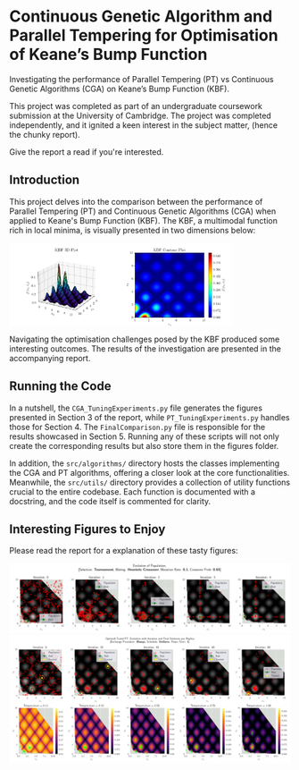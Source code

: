 # Continuous Genetic Algorithm and Parallel Tempering for Optimisation of Keane’s Bump Function
Investigating the performance of Parallel Tempering (PT) vs Continuous Genetic Algorithms (CGA) on Keane’s Bump Function (KBF).

This project was completed as part of an undergraduate coursework submission at the University of Cambridge. The project was completed independently, and it ignited a keen interest in the subject matter, (hence the chunky report). 

Give the report a read if you're interested.

## Introduction
This project delves into the comparison between the performance of Parallel Tempering (PT) and Continuous Genetic Algorithms (CGA) when applied to Keane's Bump Function (KBF). The KBF, a multimodal function rich in local minima, is visually presented in two dimensions below:

<div style="display: flex;">
    <img src="figures/KBF/KBF_surf.png" alt="3D Visualisation of Keane's Bump Function" width="200" height="150">
    <img src="figures/KBF/KBF_contour.png" alt="Contour Plot of Keane's Bump Function" width="200" height="150">
</div>

Navigating the optimisation challenges posed by the KBF produced some interesting outcomes. The results of the investigation are presented in the accompanying report.

## Running the Code
In a nutshell, the `CGA_TuningExperiments.py` file generates the figures presented in Section 3 of the report, while `PT_TuningExperiments.py` handles those for Section 4. The `FinalComparison.py` file is responsible for the results showcased in Section 5. Running any of these scripts will not only create the corresponding results but also store them in the figures folder.

In addition, the `src/algorithms/` directory hosts the classes implementing the CGA and PT algorithms, offering a closer look at the core functionalities. Meanwhile, the `src/utils/` directory provides a collection of utility functions crucial to the entire codebase. Each function is documented with a docstring, and the code itself is commented for clarity.

## Interesting Figures to Enjoy
Please read the report for a explanation of these tasty figures:

![Continuouse Genetic Algorithm Initial Iterations](<figures/Permanent Images/0.1_0.65_Population.png>)
![Parallel Tempering Optimisation Loop](<figures/Permanent Images/PT_Optimal_Tuning.png>)
